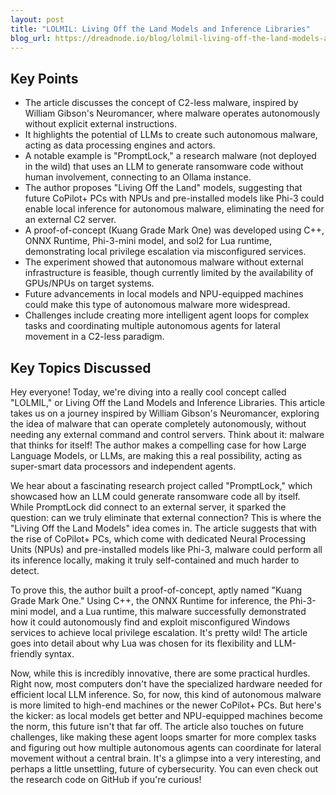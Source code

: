 ```yaml
---
layout: post 
title: "LOLMIL: Living Off the Land Models and Inference Libraries"
blog_url: https://dreadnode.io/blog/lolmil-living-off-the-land-models-and-inference-libraries?utm_source=tldrai 
---
```




## Key Points

- The article discusses the concept of C2-less malware, inspired by William Gibson's Neuromancer, where malware operates autonomously without explicit external instructions.
- It highlights the potential of LLMs to create such autonomous malware, acting as data processing engines and actors.
- A notable example is "PromptLock," a research malware (not deployed in the wild) that uses an LLM to generate ransomware code without human involvement, connecting to an Ollama instance.
- The author proposes "Living Off the Land" models, suggesting that future CoPilot+ PCs with NPUs and pre-installed models like Phi-3 could enable local inference for autonomous malware, eliminating the need for an external C2 server.
- A proof-of-concept (Kuang Grade Mark One) was developed using C++, ONNX Runtime, Phi-3-mini model, and sol2 for Lua runtime, demonstrating local privilege escalation via misconfigured services.
- The experiment showed that autonomous malware without external infrastructure is feasible, though currently limited by the availability of GPUs/NPUs on target systems.
- Future advancements in local models and NPU-equipped machines could make this type of autonomous malware more widespread.
- Challenges include creating more intelligent agent loops for complex tasks and coordinating multiple autonomous agents for lateral movement in a C2-less paradigm.

## Key Topics Discussed

Hey everyone! Today, we're diving into a really cool concept called "LOLMIL," or Living Off the Land Models and Inference Libraries. This article takes us on a journey inspired by William Gibson's Neuromancer, exploring the idea of malware that can operate completely autonomously, without needing any external command and control servers. Think about it: malware that thinks for itself! The author makes a compelling case for how Large Language Models, or LLMs, are making this a real possibility, acting as super-smart data processors and independent agents. 

We hear about a fascinating research project called "PromptLock," which showcased how an LLM could generate ransomware code all by itself. While PromptLock did connect to an external server, it sparked the question: can we truly eliminate that external connection? This is where the "Living Off the Land Models" idea comes in. The article suggests that with the rise of CoPilot+ PCs, which come with dedicated Neural Processing Units (NPUs) and pre-installed models like Phi-3, malware could perform all its inference locally, making it truly self-contained and much harder to detect. 

To prove this, the author built a proof-of-concept, aptly named "Kuang Grade Mark One." Using C++, the ONNX Runtime for inference, the Phi-3-mini model, and a Lua runtime, this malware successfully demonstrated how it could autonomously find and exploit misconfigured Windows services to achieve local privilege escalation. It's pretty wild! The article goes into detail about why Lua was chosen for its flexibility and LLM-friendly syntax. 

Now, while this is incredibly innovative, there are some practical hurdles. Right now, most computers don't have the specialized hardware needed for efficient local LLM inference. So, for now, this kind of autonomous malware is more limited to high-end machines or the newer CoPilot+ PCs. But here's the kicker: as local models get better and NPU-equipped machines become the norm, this future isn't that far off. The article also touches on future challenges, like making these agent loops smarter for more complex tasks and figuring out how multiple autonomous agents can coordinate for lateral movement without a central brain. It's a glimpse into a very interesting, and perhaps a little unsettling, future of cybersecurity. You can even check out the research code on GitHub if you're curious!

